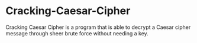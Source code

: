# Cracking-Caesar-Cipher
Cracking Caesar Cipher is a program that is able to decrypt a Caesar cipher message through sheer brute force without needing a key.
